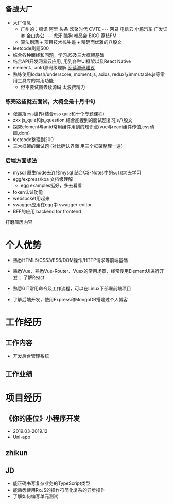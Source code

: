 ## 备战大厂
+ 大厂信息
  + 广州的：腾讯 阿里 头条 欢聚时代 CVTE --- 网易 电信云 小鹏汽车 广发证券 金山办公  --- 虎牙 酷狗 唯品会  BIGO 荔枝FM
  + 算法刷满 + 项目技术栈牛逼 + 精确而优雅的八股文
+ leetcode刷题500
+ 结合各种面经和问题，学习JS及三大框架基础
+ 结合API开发网易云应用, 用到各种UI框架以及React Native
+ element、antd源码级理解 [阅读源码建议](https://www.zhihu.com/question/350289336/answer/873350617)
+ 熟练使用lodash/underscore, moment.js, axios, redux与immutable.js等常用工具库的常用功能
  + 但不要试图去读源码 太浪费精力

### 练完这些就去面试，大概会是十月中旬
  + 张鑫旭css世界(结合css quiz和十个专题课程)
  + zxx js_quiz和js_question,结合能搜到的面试题复习js八股文
  + 探究element与antd常用组件用到的知识点(vue与react组件传值,css动画,dom)
  + leetcode整理到200
  + 三大框架的面试题 (对比确认界面 用三个框架整理一遍)

### 后端方面想法
+ mysql 原生node去连接mysql 结合CS-Notes中的`sql练习`去学习
+ egg/express/koa 文档级理解
  + egg examples挺好，多去看看
+ token认证功能
+ websocket用起来
+ swagger应用在egg中 swagger-editor
+ BFF的应用 backend for frontend



打磨简历内容

# 个人优势
+ 熟悉HTML5/CSS3/ES6/DOM操作/HTTP请求等前端基础

+ 熟悉Vue，熟悉Vue-Router、Vuex的常用场景，经常使用ElementUI进行开发； 了解React

+ 熟悉GIT常用命令及工作流程，可以在Linux下部署前端项目

+ 了解后端开发，使用Express和MongoDB搭建过个人博客


# 工作经历
## 工作内容
+ 开发后台管理系统

## 工作业绩


# 项目经历
## 《你的座位》小程序开发
+ 2019.03-2019.12
+ Uni-app


## zhikun


## JD
+ 能正确书写复杂业务的TypeScript类型
+ 能熟悉使用RxJS的操作符简化复杂的异步操作
+ 了解如何编写单元测试

